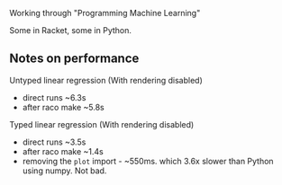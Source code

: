 Working through "Programming Machine Learning"

Some in Racket, some in Python.

## Notes on performance

Untyped linear regression (With rendering disabled)
- direct runs ~6.3s
- after raco make ~5.8s

Typed linear regression (With rendering disabled)
- direct runs ~3.5s
- after raco make ~1.4s
- removing the `plot` import - ~550ms.
which 3.6x slower than Python using numpy. Not bad.
